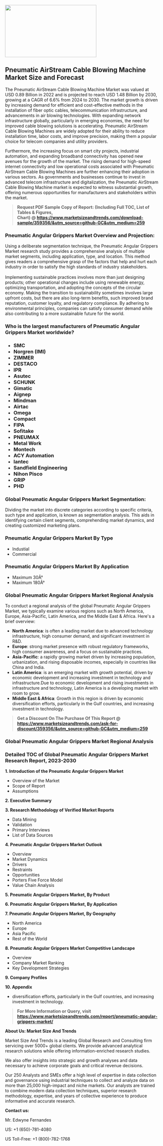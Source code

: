 <p><img class="alignnone size-medium wp-image-20088" src="https://ffe5etoiles.com/wp-content/uploads/2024/12/MST1-300x171.png" alt="" width="300" height="171" /></p><h2>Pneumatic AirStream Cable Blowing Machine Market Size and Forecast</h2><p>The Pneumatic AirStream Cable Blowing Machine Market was valued at USD 0.89 Billion in 2022 and is projected to reach USD 1.48 Billion by 2030, growing at a CAGR of 6.6% from 2024 to 2030. The market growth is driven by increasing demand for efficient and cost-effective methods in the installation of fiber optic cables, telecommunication infrastructure, and advancements in air blowing technologies. With expanding network infrastructure globally, particularly in emerging economies, the need for improved cable blowing solutions is accelerating. Pneumatic AirStream Cable Blowing Machines are widely adopted for their ability to reduce installation time, labor costs, and improve precision, making them a popular choice for telecom companies and utility providers.</p><p>Furthermore, the increasing focus on smart city projects, industrial automation, and expanding broadband connectivity has opened new avenues for the growth of the market. The rising demand for high-speed internet connectivity and low operational costs associated with Pneumatic AirStream Cable Blowing Machines are further enhancing their adoption in various sectors. As governments and businesses continue to invest in advanced telecom infrastructure and digitalization, the Pneumatic AirStream Cable Blowing Machine market is expected to witness substantial growth, offering numerous opportunities for manufacturers and stakeholders within the market.</p></p><blockquote id="" class=""><strong>Request PDF Sample Copy of Report: (Including Full TOC, List of Tables &amp; Figures, Chart)&nbsp;@&nbsp;<strong><a href="https://www.marketsizeandtrends.com/download-sample/359356/&utm_source=github-GC&utm_medium=259" target="_blank">https://www.marketsizeandtrends.com/download-sample/359356/&utm_source=github-GC&utm_medium=259</a></strong></strong></blockquote><h3 id="" class="">Pneumatic Angular Grippers Market&nbsp;Overview and Projection:</h3><p id="" class="">Using a deliberate segmentation technique, the Pneumatic Angular Grippers Market research study provides a comprehensive analysis of multiple market segments, including application, type, and location. This method gives readers a comprehensive grasp of the factors that help and hurt each industry in order to satisfy the high standards of industry stakeholders. <br /> <br />Implementing sustainable practices involves more than just designing products; other operational changes include using renewable energy, optimizing transportation, and adopting the concepts of the circular economy. Making the transition to sustainability sometimes involves large upfront costs, but there are also long-term benefits, such improved brand reputation, customer loyalty, and regulatory compliance. By adhering to environmental principles, companies can satisfy consumer demand while also contributing to a more sustainable future for the world.</p><h3 id="" class="">Who is the largest manufacturers of&nbsp;Pneumatic Angular Grippers Market worldwide?</h3><h3 class=""><p><ul><li>SMC </li><li> Norgren (IMI) </li><li> ZIMMER </li><li> DESTACO </li><li> IPR </li><li> Asutec </li><li> SCHUNK </li><li> Gimatic </li><li> Aignep </li><li> Mindman </li><li> Airtac </li><li> Omega </li><li> Compact </li><li> FIPA </li><li> Sofitake </li><li> PNEUMAX </li><li> Metal Work </li><li> Montech </li><li> ACY Automation </li><li> lantec </li><li> Sandfield Engineering </li><li> Nihon Pisco </li><li> GRIP </li><li> PHD</li></ul></p></h3><h3 id="" class="">Global&nbsp;Pneumatic Angular Grippers Market Segmentation:</h3><p id="" class="">Dividing the market into discrete categories according to specific criteria, such type and application, is known as segmentation analysis. This aids in identifying certain client segments, comprehending market dynamics, and creating customized marketing plans.</p><h3 id="" class="">Pneumatic Angular Grippers Market&nbsp;By Type</h3><p><p><ul><li>Industial</li><li> Commercial</p></li></ul></p></p><h3 id="" class="">Pneumatic Angular Grippers Market&nbsp;By Application</h3><p class=""><p><ul><li>Maximum 30Â°</li><li> Maximum 180Â°</li></ul></p></p><h3 id="" class="">Global Pneumatic Angular Grippers Market Regional Analysis</h3><p id="" class="">To conduct a regional analysis of the global Pneumatic Angular Grippers Market, we typically examine various regions such as North America, Europe, Asia-Pacific, Latin America, and the Middle East &amp; Africa. Here's a brief overview:</p><ul><li><strong>North America</strong>: is often a leading market due to advanced technology infrastructure, high consumer demand, and significant investment in R&amp;D.</li><li><strong>Europe</strong>: strong market presence with robust regulatory frameworks, high consumer awareness, and a focus on sustainable practices.</li><li><strong>Asia-Pacific</strong>: a rapidly growing market driven by increasing population, urbanization, and rising disposable incomes, especially in countries like China and India.</li><li><strong>Latin America</strong>: is an emerging market with growth potential, driven by economic development and increasing investment in technology and infrastructure.Due to economic development and rising investments in infrastructure and technology, Latin America is a developing market with room to grow.</li><li><strong>Middle East &amp; Africa</strong>: Growth in this region is driven by economic diversification efforts, particularly in the Gulf countries, and increasing investment in technology.</li></ul><blockquote id="" class=""><strong>Get a Discount On The Purchase Of This Report @ <strong><a href="https://www.marketsizeandtrends.com/ask-for-discount/359356/&utm_source=github-GC&utm_medium=259" target="_blank">https://www.marketsizeandtrends.com/ask-for-discount/359356/&utm_source=github-GC&utm_medium=259</a></strong></strong></blockquote><h3 id="" class="">Global Pneumatic Angular Grippers Market Regional Analysis</h3><h3 id="" class="">Detailed TOC of Global Pneumatic Angular Grippers Market Research Report, 2023-2030</h3><p id="" class=""><strong>1. Introduction of the Pneumatic Angular Grippers Market</strong></p><ul><li>Overview of the Market</li><li>Scope of Report</li><li>Assumptions</li></ul><p id="" class=""><strong>2. Executive Summary</strong></p><p id="" class=""><strong>3. Research Methodology of Verified Market Reports</strong></p><ul><li>Data Mining</li><li>Validation</li><li>Primary Interviews</li><li>List of Data Sources</li></ul><p id="" class=""><strong>4. Pneumatic Angular Grippers Market Outlook</strong></p><ul><li>Overview</li><li>Market Dynamics</li><li>Drivers</li><li>Restraints</li><li>Opportunities</li><li>Porters Five Force Model</li><li>Value Chain Analysis</li></ul><p id="" class=""><strong>5. Pneumatic Angular Grippers Market, By Product</strong></p><p id="" class=""><strong>6. Pneumatic Angular Grippers Market, By Application</strong></p><p id="" class=""><strong>7. Pneumatic Angular Grippers Market, By Geography</strong></p><ul><li>North America</li><li>Europe</li><li>Asia Pacific</li><li>Rest of the World</li></ul><p id="" class=""><strong>8. Pneumatic Angular Grippers Market Competitive Landscape</strong></p><ul><li>Overview</li><li>Company Market Ranking</li><li>Key Development Strategies</li></ul><p id="" class=""><strong>9. Company Profiles</strong></p><p id="" class=""><strong>10. Appendix</strong></p><ul><li>diversification efforts, particularly in the Gulf countries, and increasing investment in technology.</li></ul><blockquote id="" class=""><strong>For More Information or Query, visit <strong><strong><a href="https://www.marketsizeandtrends.com/report/pneumatic-angular-grippers-market/" target="_blank">https://www.marketsizeandtrends.com/report/pneumatic-angular-grippers-market/</a></strong></strong></strong></blockquote><p id="" class=""><strong>About Us: Market Size And Trends</strong></p><p id="" class="">Market Size And Trends is a leading Global Research and Consulting firm servicing over 5000+ global clients. We provide advanced analytical research solutions while offering information-enriched research studies.</p><p id="" class="">We also offer insights into strategic and growth analyses and data necessary to achieve corporate goals and critical revenue decisions.</p><p id="" class="">Our 250 Analysts and SMEs offer a high level of expertise in data collection and governance using industrial techniques to collect and analyze data on more than 25,000 high-impact and niche markets. Our analysts are trained to combine modern data collection techniques, superior research methodology, expertise, and years of collective experience to produce informative and accurate research.</p><p id="" class=""><strong>Contact us:</strong></p><p id="" class="">Mr. Edwyne Fernandes</p><p id="" class="">US: +1 (650)-781-4080</p><p id="" class="">US Toll-Free: +1 (800)-782-1768</p>
